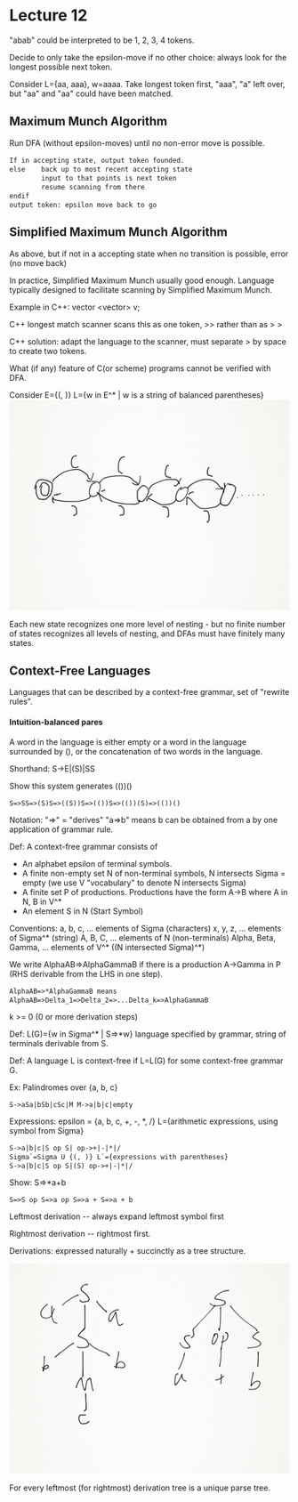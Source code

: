 # Lecture 12

"abab" could be interpreted to be 1, 2, 3, 4 tokens.

Decide to only take the epsilon-move if no other choice: always look for the longest possible next token.

Consider L={aa, aaa}, w=aaaa. Take longest token first, "aaa", "a" left over, but "aa" and "aa" could have been matched.

## Maximum Munch Algorithm
Run DFA (without epsilon-moves) until no non-error move is possible. 
```
If in accepting state, output token founded. 
else	back up to most recent accepting state
		input to that points is next token
		resume scanning from there
endif
output token: epsilon move back to go
```

## Simplified Maximum Munch Algorithm
As above, but if not in a accepting state when no transition is possible, error (no move back)

In practice, Simplified Maximum Munch usually good enough. Language typically designed to facilitate scanning by Simplified Maximum Munch.

Example in C++: vector <vector<int>> v;

C++ longest match scanner scans this as one token, >> rather than as > >

C++ solution: adapt the language to the scanner, must separate > by space to create two tokens.

What (if any) feature of C(or scheme) programs cannot be verified with DFA.

Consider E={(, )} L={w in E^* | w is a string of balanced parentheses}
![12-01](/pic/12-01.png)

Each new state recognizes one more level of nesting - but no finite number of states recognizes all levels of nesting, and DFAs must have finitely many states.

## Context-Free Languages
Languages that can be described by a context-free grammar, set of "rewrite rules".

#### Intuition-balanced pares
A word in the language is either empty or a word in the language surrounded by (), or the concatenation of two words in the language.

Shorthand: S->E|(S)|SS

Show this system generates (())()
```
S=>SS=>(S)S=>((S))S=>(())S=>(())(S)=>(())()
```

Notation: "=>" = "derives"
"a=>b" means b can be obtained from a by one application of grammar rule.

Def: A context-free grammar consists of
* An alphabet epsilon of terminal symbols.
* A finite non-empty set N of non-terminal symbols, N intersects Sigma = empty (we use V "vocabulary" to denote N intersects Sigma)
* A finite set P of productions. Productions have the form A->B where A in N, B in V^*
* An element S in N (Start Symbol)

Conventions:
a, b, c, ... elements of Sigma (characters)
x, y, z, ... elements of Sigma^* (string)
A, B, C, ... elements of N (non-terminals)
Alpha, Beta, Gamma, ... elements of V^* ((N intersected Sigma)^*)

We write AlphaAB=>AlphaGammaB if there is a production A->Gamma in P (RHS derivable from the LHS in one step). 
```
AlphaAB=>*AlphaGammaB means AlphaAB=>Delta_1=>Delta_2=>...Delta_k=>AlphaGammaB
```
k >= 0 (0 or more derivation steps)

Def: L(G)={w in Sigma^* | S=>*w} language specified by grammar, string of terminals derivable from S.

Def: A language L is context-free if L=L(G) for some context-free grammar G.

Ex: Palindromes over {a, b, c}
```
S->aSa|bSb|cSc|M M->a|b|c|empty
```

Expressions: epsilon = {a, b, c, +, -, *, /} L={arithmetic expressions, using symbol from Sigma}
```
S->a|b|c|S op S| op->+|-|*|/
Sigma`=Sigma U {(, )} L`={expressions with parentheses}
S->a|b|c|S op S|(S) op->+|-|*|/
```

Show: S=>*a+b
```
S=>S op S=>a op S=>a + S=>a + b
```

Leftmost derivation -- always expand leftmost symbol first

Rightmost derivation -- rightmost first.

Derivations: expressed naturally + succinctly as a tree structure.

![12-02](/pic/12-02.png)

For every leftmost (for rightmost) derivation tree is a unique parse tree.
```
